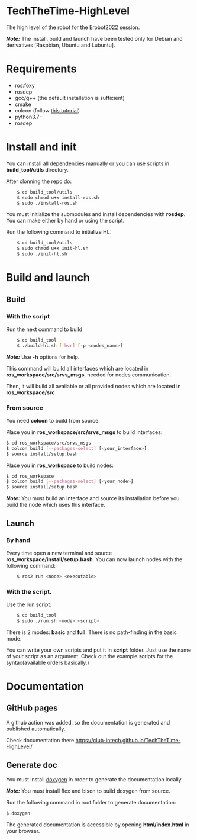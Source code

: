 # TechTheTime-HighLevel

The high level of the robot for the Erobot2022 session.

***Note:*** The install, build and launch have been tested only for Debian and derivatives [Raspbian, Ubuntu and Lubuntu]. 

# Requirements

- ros:foxy
- rosdep
- gcc/g++ (the default installation is sufficient)
- cmake
- colcon (follow [this tutorial](https://docs.ros.org/en/foxy/Tutorials/Colcon-Tutorial.html#install-colcon))
- python3.7+
- rosdep

# Install and init

You can install all dependencies manually or you can use scripts in **build_tool/utils** directory.

After clonning the repo do:

```bash
    $ cd build_tool/utils
    $ sudo chmod u+x install-ros.sh
    $ sudo ./install-ros.sh
```
You must initialize the submodules and install dependencies with **rosdep**. You can make either by hand or using the script.

Run the following command to initialize HL:

```bash
    $ cd build_tool/utils
    $ sudo chmod u+x init-hl.sh
    $ sudo ./init-hl.sh
```

# Build and launch

## Build

### With the script

Run the next command to build 
```bash
    $ cd build_tool
    $ ./build-hl.sh [-hvr] [-p <nodes_name>]
```

***Note:*** Use **-h** options for help.

This command will build all interfaces which are located in **ros_workspace/src/srvs_msgs**, needed for nodes communication.

Then, it will build all available or all provided nodes which are located in **ros_workspace/src**

### From source

You need **colcon** to build from source. 

Place you in **ros_workspace/src/srvs_msgs** to build interfaces:

```bash
$ cd ros_workspace/src/srvs_msgs
$ colcon build [--packages-select] [<your_interface>]
$ source install/setup.bash
```

Place you in **ros_workspace** to build nodes:

```bash
$ cd ros_workspace
$ colcon build [--packages-select] [<your_node>]
$ source install/setup.bash
```

***Note:*** You must build an interface and source its installation before you build the node which uses this interface.

## Launch

### By hand

Every time open a new terminal and source **ros_workspace/install/setup.bash**. You can now launch nodes with the following command:

```bash
    $ ros2 run <node> <executable>
```

### With the script.

Use the run script:

```bash
    $ cd build_tool
    $ sudo ./run.sh <mode> <script>
```

There is 2 modes: **basic** and **full**. There is no path-finding in the basic mode.

You can write your own scripts and put it in **script** folder. Just use the name of your script as an argument. Check out the example scripts for the syntax(available orders basically.)

# Documentation

## GitHub pages

A github action was added, so the documentation is generated and published automatically.

Check documentation there https://club-intech.github.io/TechTheTime-HighLevel/

## Generate doc

You must install [doxygen](https://www.doxygen.nl/manual/install.html) in order to generate the documentation locally.

***Note:*** You must install flex and bison to build doxygen from source.

Run the following command in root folder to generate documentation:

```bash
$ doxygen
```
The generated documentation is accessible by opening **html/index.html** in your browser.